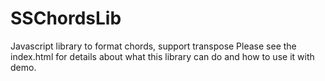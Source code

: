# SSChordsLib
Javascript library to format chords, support transpose
Please see the index.html for details about what this library can do and how to use it with demo. 
